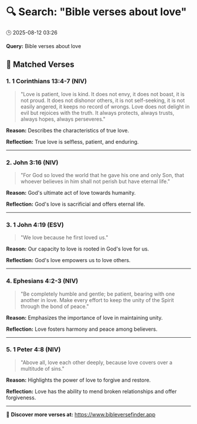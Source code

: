 # 🔍 Search: "Bible verses about love"
🕒 2025-08-12 03:26

**Query:** Bible verses about love

## 📖 Matched Verses

### 1. 1 Corinthians 13:4-7 (NIV)
> "Love is patient, love is kind. It does not envy, it does not boast, it is not proud. It does not dishonor others, it is not self-seeking, it is not easily angered, it keeps no record of wrongs. Love does not delight in evil but rejoices with the truth. It always protects, always trusts, always hopes, always perseveres."

**Reason:** Describes the characteristics of true love.

**Reflection:** True love is selfless, patient, and enduring.

---

### 2. John 3:16 (NIV)
> "For God so loved the world that he gave his one and only Son, that whoever believes in him shall not perish but have eternal life."

**Reason:** God's ultimate act of love towards humanity.

**Reflection:** God's love is sacrificial and offers eternal life.

---

### 3. 1 John 4:19 (ESV)
> "We love because he first loved us."

**Reason:** Our capacity to love is rooted in God's love for us.

**Reflection:** God's love empowers us to love others.

---

### 4. Ephesians 4:2-3 (NIV)
> "Be completely humble and gentle; be patient, bearing with one another in love. Make every effort to keep the unity of the Spirit through the bond of peace."

**Reason:** Emphasizes the importance of love in maintaining unity.

**Reflection:** Love fosters harmony and peace among believers.

---

### 5. 1 Peter 4:8 (NIV)
> "Above all, love each other deeply, because love covers over a multitude of sins."

**Reason:** Highlights the power of love to forgive and restore.

**Reflection:** Love has the ability to mend broken relationships and offer forgiveness.

---

🔗 **Discover more verses at:** https://www.bibleversefinder.app

